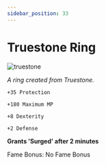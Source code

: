 ```yaml
---
sidebar_position: 33
---
```


# Truestone Ring

![truestone](https://vwiki.valorserver.com/api/item/picture/truestone%20ring)

<i>A ring created from Truestone.</i>

    +35 Protection
    
    +180 Maximum MP
    
    +8 Dexterity
    
    +2 Defense
    
**Grants 'Surged' after 2 minutes**

Fame Bonus: No Fame Bonus
